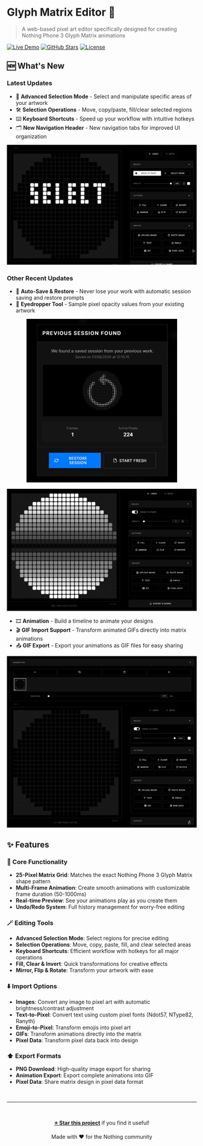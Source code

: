 # Glyph Matrix Editor 🎨

> A web-based pixel art editor specifically designed for creating Nothing Phone 3 Glyph Matrix animations

[![Live Demo](https://img.shields.io/badge/Live-Demo-blue?style=for-the-badge)](https://pauwma.github.io/GlyphMatrixPaint/)
[![GitHub Stars](https://img.shields.io/github/stars/pauwma/GlyphMatrixPaint?style=for-the-badge)](https://github.com/pauwma/GlyphMatrixPaint)
[![License](https://img.shields.io/badge/License-MIT-green?style=for-the-badge)](LICENSE)

## 🆕 What's New

### Latest Updates

- 🎯 **Advanced Selection Mode** - Select and manipulate specific areas of your artwork
- 🛠️ **Selection Operations** - Move, copy/paste, fill/clear selected regions
- ⌨️ **Keyboard Shortcuts** - Speed up your workflow with intuitive hotkeys
- 🗂️ **New Navigation Header** - New navigation tabs for improved UI organization

[![Selection Feature](/img/media/select_feature.gif)](https://pauwma.github.io/GlyphMatrixPaint/)

### Other Recent Updates

- 💾 **Auto-Save & Restore** - Never lose your work with automatic session saving and restore prompts
- 🎨 **Eyedropper Tool** - Sample pixel opacity values from your existing artwork

<div align="center">

<a href="https://pauwma.github.io/GlyphMatrixPaint/">
<img src="img/media/restore_session.png" alt="Auto-Save Restore" width="400">
</a>

</div>

[![Eyedropper Tool](/img/media/eyedropper.gif)](https://pauwma.github.io/GlyphMatrixPaint/)

- 🎞️ **Animation** - Build a timeline to animate your designs 
- 🎬 **GIF Import Support** - Transform animated GIFs directly into matrix animations
- 📤 **GIF Export** - Export your animations as GIF files for easy sharing

[![GlyphMatrixPaint Showcase](/img/media/gif_Import.gif)](https://pauwma.github.io/GlyphMatrixPaint/)

## ✨ Features

### 🎯 Core Functionality
- **25-Pixel Matrix Grid**: Matches the exact Nothing Phone 3 Glyph Matrix shape pattern
- **Multi-Frame Animation**: Create smooth animations with customizable frame duration (50-1000ms)
- **Real-time Preview**: See your animations play as you create them
- **Undo/Redo System**: Full history management for worry-free editing

### 🪄 Editing Tools
- **Advanced Selection Mode**: Select regions for precise editing
- **Selection Operations**: Move, copy, paste, fill, and clear selected areas
- **Keyboard Shortcuts**: Efficient workflow with hotkeys for all major operations
- **Fill, Clear & Invert**: Quick transformations for creative effects
- **Mirror, Flip & Rotate**: Transform your artwork with ease

### ⬇️ Import Options
- **Images**: Convert any image to pixel art with automatic brightness/contrast adjustment
- **Text-to-Pixel**: Convert text using custom pixel fonts (Ndot57, NType82, Ranyth)
- **Emoji-to-Pixel**: Transform emojis into pixel art
- **GIFs**: Transform animations directly into the matrix
- **Pixel Data**: Transform pixel data back into design

### ⬆️ Export Formats
- **PNG Download**: High-quality image export for sharing
- **Animation Export**: Export complete animations into GIF
- **Pixel Data**: Share matrix design in pixel data format

<br/>

---

<div align="center">
<br/>

**[⭐ Star this project](https://github.com/pauwma/GlyphMatrixPaint)** if you find it useful!

Made with ❤️ for the Nothing community

</div>
